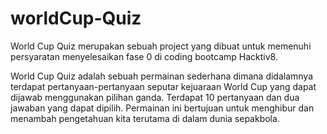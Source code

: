 # worldCup-Quiz

World Cup Quiz merupakan sebuah project yang dibuat untuk memenuhi persyaratan menyelesaikan fase 0 
di coding bootcamp Hacktiv8. 

World Cup Quiz adalah sebuah permainan sederhana dimana didalamnya terdapat pertanyaan-pertanyaan seputar 
kejuaraan World Cup yang dapat dijawab menggunakan pilihan ganda. Terdapat 10 pertanyaan dan dua jawaban
yang dapat dipilih. Permainan ini bertujuan untuk menghibur dan menambah pengetahuan kita terutama di dalam dunia sepakbola.

